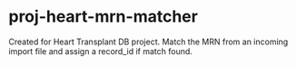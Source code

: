 # proj-heart-mrn-matcher

Created for Heart Transplant DB project. Match the MRN from an incoming import file and assign a record_id if match found. 
